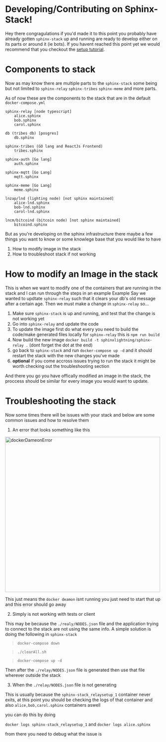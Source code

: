 # Developing/Contributing on Sphinx-Stack!

Hey there congragulations if you'd made it to this point you probably have already gotten `sphinx-stack` up and running are ready to develop either on its parts or around it (ie bots). If you havent reached this point yet we would recommend that you checkout the [setup tutorial](https://github.com/stakwork/sphinx-stack#readme).

# Components to stack

Now as may know there are multiple parts to the `sphinx-stack` some being but not limited to `sphinx-relay` `sphinx-tribes` `sphinx-meme` and more parts.

As of now these are the components to the stack that are in the default `docker-compose.yml`

```
sphinx-relay [node typescript]
	alice.sphinx
	bob.sphinx
	carol.sphinx

db (tribes db) [posgres]
	db.sphinx

sphinx-tribes (GO lang and ReactJs Frontend)
	tribes.sphinx

sphinx-auth [Go lang]
	auth.sphinx

sphinx-mqtt [Go Lang]
	mqtt.sphinx

sphinx-meme [Go Lang]
	meme.sphinx

lnzap/lnd (lighting node) [not sphinx maintained]
	alice-lnd.sphinx
	bob-lnd.sphinx
	carol-lnd.sphinx

lncm/bitcoind (bitcoin node) [not sphinx maintained]
	bitcoind.sphinx
```

But as you're developing on the sphinx infrastructure there maybe a few things you want to know or some knowlege base that you would like to have

1. How to modify image in the stack
2. How to troubleshoot stack if not working

# How to modify an Image in the stack

This is when we want to modify one of the containers that are running in the stack and I can run through the steps in an example
Example
Say we wanted to updtate `sphinx-relay` such that it clears your db's old message after a certain age. Then we must make a change in `sphinx-relay` so...

1. Make sure `sphinx-stack` is up and running, and test that the change is not working yet
2. Go into `sphinx-relay` and update the code
3. To update the image first do what every you need to build the code/make generated files locally for `sphinx-relay` this is `npm run build`
4. Now build the new image `docker build -t sphinxlightning/sphinx-relay .` (dont forget the dot at the end)
5. go back to `sphinx-stack` and run `docker-compose up -d` and it should restart the stack with the new changes you've made
6. **optional** if you come accross issues trying to run the stack it might be worth checking out the troubleshooting section

And there you go you have offically modified an image in the stack, the proccess should be similar for every image you would want to update.

# Troubleshooting the stack

Now some times there will be issues with your stack and below are some common issues and how to resolve them

1. An error that looks something like this
	
<img src="https://user-images.githubusercontent.com/15950706/158900226-e5220c2f-83a5-46d2-a56a-d8b63c59d691.jpg" alt="dockerDameonError" width="500" />

This just means the `docker deamon` isnt running you just need to start that up and this error should go away

2. Simply is not working with tests or client

This may be because the `./realy/NODES.json` file and the application trying to connect to the stack are not using the same info. A simple solution is doing the following in `sphinx-stack`

> `docker-compose down`

> `./clearAll.sh`

> `docker-compose up -d`

Then after the `./relay/NODES.json` file is generated then use that file wherever outside the stack

3. When the `./relay/NODES.json` file is not generating

This is usually because the `sphinx-stack_relaysetup_1` container never exits, at this point you should be checking the logs of that container and also `alice,bob,carol.sphinx` containers aswell

you can do this by doing

`docker logs sphinx-stack_relaysetup_1` and `docker logs alice.sphinx`

from there you need to debug what the issue is
